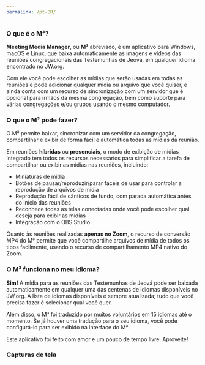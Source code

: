```yaml
---
permalink: /pt-BR/
---
```


### O que é o M³?

**Meeting Media Manager**, ou **M³** abreviado, é um aplicativo para Windows, macOS e Linux, que baixa automaticamente as imagens e vídeos das reuniões congregacionais das Testemunhas de Jeová, em qualquer idioma encontrado no JW.org.
  
Com ele você pode escolher as mídias que serão usadas em todas as reuniões e pode adicionar qualquer mídia ou arquivo que você quiser, e ainda conta com um recurso de sincronização com um servidor que é opcional para irmãos da mesma congregação, bem como suporte para várias congregações e/ou grupos usando o mesmo computador.

### O que o M³ pode fazer?

O M³ permite baixar, sincronizar com um servidor da congregação, compartilhar e exibir de forma fácil e automática todas as mídias da reunião.
  
Em reuniões **híbridas** ou **presenciais**, o modo de exibição de mídias integrado tem todos os recursos necessários para simplificar a tarefa de compartilhar ou exibir as mídias nas reuniões, incluindo:

- Miniaturas de mídia
- Botões de pausar/reproduzir/parar fáceis de usar para controlar a reprodução de arquivos de mídia
- Reprodução fácil de cânticos de fundo, com parada automática antes do início das reuniões
- Reconhece todas as telas conectadas onde você pode escolher qual deseja para exibir as mídias
- Integração com o OBS Studio

Quanto às reuniões realizadas **apenas no Zoom**, o recurso de conversão MP4 do M³ permite que você compartilhe arquivos de mídia de todos os tipos facilmente, usando o recurso de compartilhamento MP4 nativo do Zoom.

### O M³ funciona no meu idioma?

**Sim!** A mídia para as reuniões das Testemunhas de Jeová pode ser baixada automaticamente em qualquer uma das centenas de idiomas disponíveis no JW.org. A lista de idiomas disponíveis é sempre atualizada; tudo que você precisa fazer é selecionar qual você quer.

Além disso, o M³ foi traduzido por muitos voluntários em 15 idiomas até o momento. Se já houver uma tradução para o seu idioma, você pode configurá-lo para ser exibido na interface do M³.

Este aplicativo foi feito com amor e um pouco de tempo livre. Aproveite!

### Capturas de tela
